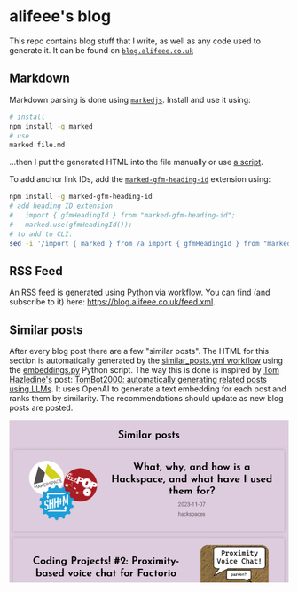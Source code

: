 # alifeee's blog

This repo contains blog stuff that I write, as well as any code used to generate it. It can be found on [`blog.alifeee.co.uk`](https://blog.alifeee.co.uk)

## Markdown

Markdown parsing is done using [`markedjs`](https://marked.js.org/). Install and use it using:

```bash
# install
npm install -g marked
# use
marked file.md
```

...then I put the generated HTML into the file manually or use [a script](./2024/09/sellotape-dispenser/build.sh).

To add anchor link IDs, add the [`marked-gfm-heading-id`](https://github.com/markedjs/marked-gfm-heading-id) extension using:

```bash
npm install -g marked-gfm-heading-id
# add heading ID extension
#   import { gfmHeadingId } from "marked-gfm-heading-id";
#   marked.use(gfmHeadingId());
# to add to CLI:
sed -i '/import { marked } from /a import { gfmHeadingId } from "marked-gfm-heading-id";\nmarked.use(gfmHeadingId());' /usr/alifeee/.nvm/versions/node/v20.18.0/lib/node_modules/marked/bin/main.js
```

## RSS Feed

An RSS feed is generated using [Python](./utilities.py/rss_feed.py) via [workflow](./.github/workflows/rss.yml). You can find (and subscribe to it) here: <https://blog.alifeee.co.uk/feed.xml>.

## Similar posts

After every blog post there are a few "similar posts". The HTML for this section is automatically generated by the [similar_posts.yml workflow](./.github/workflows/similar_posts.yml) using the [embeddings.py](./utilities.py/embeddings.py) Python script. The way this is done is inspired by [Tom Hazledine's](https://tomhazledine.com) post: [TomBot2000: automatically generating related posts using LLMs](https://tomhazledine.com/llm-related-posts/). It uses OpenAI to generate a text embedding for each post and ranks them by similarity. The recommendations should update as new blog posts are posted.

![Screenshot of website section, "similar posts", showing a couple of example posts.](images/similar_posts.png)

